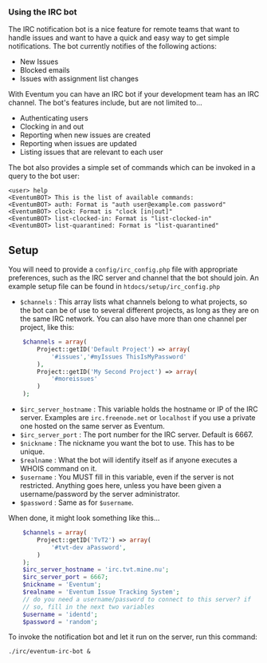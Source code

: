 ### Using the IRC bot

The IRC notification bot is a nice feature for remote teams that want to handle issues and want to have a quick and easy way to get simple notifications. The bot currently notifies of the following actions:

-   New Issues
-   Blocked emails
-   Issues with assignment list changes

With Eventum you can have an IRC bot if your development team has an IRC channel. The bot's features include, but are not limited to...

-   Authenticating users
-   Clocking in and out
-   Reporting when new issues are created
-   Reporting when issues are updated
-   Listing issues that are relevant to each user

The bot also provides a simple set of commands which can be invoked in a query to the bot user:

```
<user> help
<EventumBOT> This is the list of available commands:
<EventumBOT> auth: Format is "auth user@example.com password"
<EventumBOT> clock: Format is "clock [in|out]"
<EventumBOT> list-clocked-in: Format is "list-clocked-in"
<EventumBOT> list-quarantined: Format is "list-quarantined"
```

Setup
-----

You will need to provide a `config/irc_config.php` file with appropriate preferences, such as the IRC server and channel that the bot should join. An example setup file can be found in `htdocs/setup/irc_config.php`

- `$channels` : This array lists what channels belong to what projects, so the bot can be of use to several different projects, as long as they are on the same IRC network. You can also have more than one channel per project, like this:
```php
    $channels = array(
        Project::getID('Default Project') => array(
            '#issues','#myIssues ThisIsMyPassword'
        ),
        Project::getID('My Second Project') => array(
            '#moreissues'
        )
    );
```
- `$irc_server_hostname` : This variable holds the hostname or IP of the IRC server. Examples are `irc.freenode.net` or `localhost` if you use a private one hosted on the same server as Eventum.
- `$irc_server_port` : The port number for the IRC server. Default is 6667.
- `$nickname` : The nickname you want the bot to use. This has to be unique.
- `$realname` : What the bot will identify itself as if anyone executes a WHOIS command on it.
- `$username` : You MUST fill in this variable, even if the server is not restricted. Anything goes here, unless you have been given a username/password by the server administrator.
- `$password` : Same as for `$username`.

When done, it might look something like this...

```php
    $channels = array(
        Project::getID('TvT2') => array(
            '#tvt-dev aPassword',
        )
    );
    $irc_server_hostname = 'irc.tvt.mine.nu';
    $irc_server_port = 6667;
    $nickname = 'Eventum';
    $realname = 'Eventum Issue Tracking System';
    // do you need a username/password to connect to this server? if
    // so, fill in the next two variables
    $username = 'identd';
    $password = 'random';
```

To invoke the notification bot and let it run on the server, run this command:

    ./irc/eventum-irc-bot &
